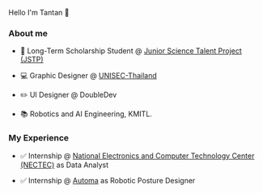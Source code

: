 Hello I'm Tantan 🤩 

### About me

* 🏅 Long-Term Scholarship Student @ [Junior Science Talent Project (JSTP)](https://www.nstda.or.th/jstp/)

* 💻 Graphic Designer @ [UNISEC-Thailand](https://www.facebook.com/unisecthailand)

* ✏️ UI Designer @ DoubleDev

* 📚 Robotics and AI Engineering, KMITL.

### My Experience

* ✅ Internship @ [National Electronics and Computer Technology Center (NECTEC)](https://www.nectec.or.th/) as Data Analyst

* ✅ Internship @ [Automa](https://automarobotics.wixsite.com/zoocial?fbclid=IwAR0AzYKC6Bi59RgPZ3o1NmfxPP_eRI4exxg1BzLnL3z_nCw618XfQAsbvIk) as Robotic Posture Designer

